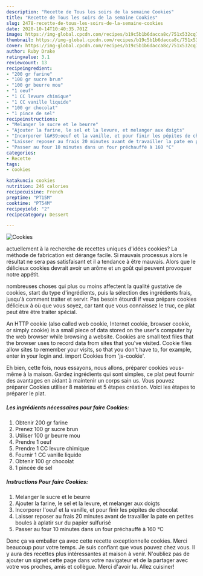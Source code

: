 ```yaml
---
description: "Recette de Tous les soirs de la semaine Cookies"
title: "Recette de Tous les soirs de la semaine Cookies"
slug: 2478-recette-de-tous-les-soirs-de-la-semaine-cookies
date: 2020-10-14T10:40:35.701Z
image: https://img-global.cpcdn.com/recipes/b19c5b1b6dacca8c/751x532cq70/cookies-photo-principale-de-la-recette.jpg
thumbnail: https://img-global.cpcdn.com/recipes/b19c5b1b6dacca8c/751x532cq70/cookies-photo-principale-de-la-recette.jpg
cover: https://img-global.cpcdn.com/recipes/b19c5b1b6dacca8c/751x532cq70/cookies-photo-principale-de-la-recette.jpg
author: Ruby Drake
ratingvalue: 3.1
reviewcount: 13
recipeingredient:
- "200 gr farine"
- "100 gr sucre brun"
- "100 gr beurre mou"
- "1 oeuf"
- "1 CC levure chimique"
- "1 CC vanille liquide"
- "100 gr chocolat"
- "1 pince de sel"
recipeinstructions:
- "Melanger le sucre et le beurre"
- "Ajouter la farine, le sel et la levure, et melanger aux doigts"
- "Incorporer l&#39;oeuf et la vanille, et pour finir les pépites de chocolat"
- "Laisser reposer au frais 20 minutes avant de travailler la pate en petites boules à aplatir sur du papier sulfurisé"
- "Passer au four 10 minutes dans un four préchauffé à 160 °C"
categories:
- Recette
tags:
- cookies

katakunci: cookies 
nutrition: 246 calories
recipecuisine: French
preptime: "PT15M"
cooktime: "PT54M"
recipeyield: "2"
recipecategory: Dessert

---
```



![Cookies](https://img-global.cpcdn.com/recipes/b19c5b1b6dacca8c/751x532cq70/cookies-photo-principale-de-la-recette.jpg)

actuellement à la recherche de recettes uniques d'idées cookies? La méthode de fabrication est dérange facile. Si mauvais processus alors le résultat ne sera pas satisfaisant et il a tendance à être mauvais. Alors que le délicieux cookies devrait avoir un arôme et un goût qui peuvent provoquer notre appétit.

nombreuses choses qui plus ou moins affectent la qualité gustative de cookies, start du type d'ingrédients, puis la sélection des ingrédients frais, jusqu'à comment traiter et servir. Pas besoin étourdi if veux prépare cookies délicieux à où que vous soyez, car tant que vous connaissez le truc, ce plat peut être être traiter spécial.

An HTTP cookie (also called web cookie, Internet cookie, browser cookie, or simply cookie) is a small piece of data stored on the user&#39;s computer by the web browser while browsing a website. Cookies are small text files that the browser uses to record data from sites that you&#39;ve visited. Cookie files allow sites to remember your visits, so that you don&#39;t have to, for example, enter in your login and. import Cookies from &#39;js-cookie&#39;.


Eh bien, cette fois, nous essayons, nous allons, préparer cookies vous-même à la maison. Gardez ingrédients qui sont simples, ce plat peut fournir des avantages en aidant à maintenir un corps sain us. Vous pouvez préparer Cookies utiliser 8 matériau et 5 étapes création. Voici les étapes to préparer le plat.

<!--inarticleads1-->

##### Les ingrédients nécessaires pour faire Cookies:

1. Obtenir 200 gr farine
1. Prenez 100 gr sucre brun
1. Utiliser 100 gr beurre mou
1. Prendre 1 oeuf
1. Prendre 1 CC levure chimique
1. Fournir 1 CC vanille liquide
1. Obtenir 100 gr chocolat
1.  1 pincée de sel




<!--inarticleads2-->

##### Instructions Pour faire Cookies:

1. Melanger le sucre et le beurre
1. Ajouter la farine, le sel et la levure, et melanger aux doigts
1. Incorporer l&#39;oeuf et la vanille, et pour finir les pépites de chocolat
1. Laisser reposer au frais 20 minutes avant de travailler la pate en petites boules à aplatir sur du papier sulfurisé
1. Passer au four 10 minutes dans un four préchauffé à 160 °C





Donc ça va emballer ça avec cette recette exceptionnelle cookies. Merci beaucoup pour votre temps. Je suis confiant que vous pouvez chez vous. Il y aura des recettes plus  intéressantes at maison à venir. N'oubliez pas de ajouter un signet cette page dans votre navigateur et de la partager avec votre vos proches, amis et collègue. Merci d'avoir lu. Allez cuisiner!
